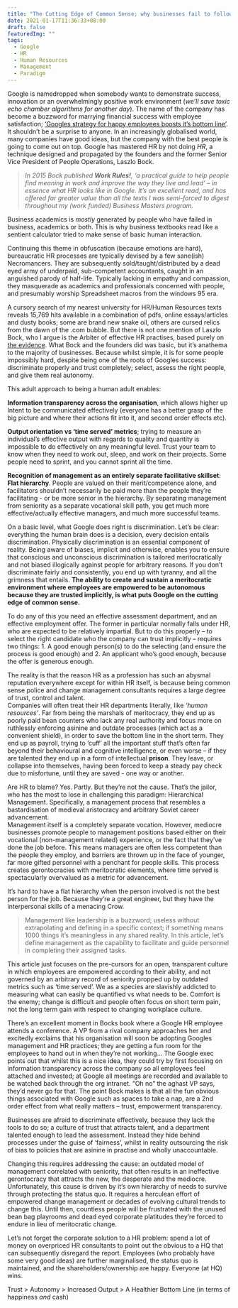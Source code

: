 ```yaml
---
title: "The Cutting Edge of Common Sense; why businesses fail to follow Google's example"
date: 2021-01-17T11:36:33+08:00
draft: false
featuredImg: ""
tags: 
  - Google
  - HR
  - Human Resources
  - Management
  - Paradigm
---
```





Google is namedropped when somebody wants to demonstrate success, innovation or an overwhelmingly positive work environment (*we’ll save toxic echo chamber algorithms for another day*).  The name of the company has become a buzzword for marrying financial success with employee satisfaction; [‘Googles strategy for happy employees boosts it’s bottom line’]( https://www.forbes.com/sites/pavelkrapivin/2018/09/17/how-googles-strategy-for-happy-employees-boosts-its-bottom-line/).  It shouldn’t be a surprise to anyone.  In an increasingly globalised world, many companies have good ideas, but the company with the best people is going to come out on top.  Google has mastered HR by not doing *HR*, a technique designed and propagated by the founders and the former Senior Vice President of People Operations, Laszlo Bock.

> *In 2015 Bock published **Work Rules!**, ‘a practical guide to help people find meaning in work and improve the way they live and lead’ – in essence what HR looks like in Google.  It’s an excellent read, and has offered far greater value than all the texts I was semi-forced to digest throughout my (work funded) Business Masters program.*

Business academics is *mostly* generated by people who have failed in business, academics or both.  This is why business textbooks read like a sentient calculator tried to make sense of basic human interaction.

Continuing this theme in obfuscation (because emotions are hard), bureaucratic HR processes are typically devised by a few sane(ish) Necromancers.  They are subsequently sold/taught/distributed by a dead eyed army of underpaid, sub-competent accountants, caught in an anguished parody of half-life.  Typically lacking in empathy and compassion, they masquerade as academics and professionals concerned with people, and presumably worship Spreadsheet macros from the windows 95 era.  

A cursory search of my nearest university for HR/Human Resources texts reveals 15,769 hits available in a combination of pdfs, online essays/articles and dusty books; some are brand new snake oil, others are cursed relics from the dawn of the .com bubble.  But there is not one mention of Laszlo Bock, who I argue is the Arbiter of effective HR practises, based purely on [the evidence]( https://www.marketwatch.com/story/google-parent-alphabet-joins-1-trillion-in-market-value-for-first-time-2020-01-16).  What Bock and the founders did was basic, but it’s anathema to the majority of businesses.  Because whilst simple, it is for some people impossibly hard, despite being one of the roots of Googles success:  discriminate properly and trust completely; select, assess the right people, and give them real autonomy.  

This adult approach to being a human adult enables: 


**Information transparency across the organisation**, which allows higher up Intent to be communicated effectively (everyone has a better grasp of the big picture and where their actions fit into it, and second order effects etc). 


**Output orientation vs ‘time served’ metrics**; trying to measure an individual’s effective output with regards to quality and quantity is impossible to do effectively on any meaningful level.  Trust your team to know when they need to work out, sleep, and work on their projects.  Some people need to sprint, and you cannot sprint all the time.


**Recognition of management as an entirely separate facilitative skillset**: **Flat hierarchy**.  People are valued on their merit/competence alone, and facilitators shouldn’t necessarily be paid more than the people they’re facilitating - or be more senior in the hierarchy.  By separating management from seniority as a separate vocational skill path, you get much more effective/actually effective managers, and much more successful teams.


On a basic level, what Google does right is discrimination.  Let’s be clear: everything the human brain does is a decision, every decision entails discrimination.  Physically discrimination is an essential component of reality.  Being aware of biases, implicit and otherwise, enables you to ensure that conscious and unconscious discrimination is tailored meritocratically and not biased illogically against people for arbitrary reasons.  If you don’t discriminate fairly and consistently, you end up with tyranny, and all the grimness that entails.  **The ability to create and sustain a meritocratic environment where employees are empowered to be autonomous because they are trusted implicitly, is what puts Google on the cutting edge of common sense.**

  
To do any of this you need an effective assessment department, and an effective employment offer.  The former in particular normally falls under HR, who are expected to be relatively impartial.  But to do this properly – to select the right candidate who the company can trust implicitly – requires two things: 1. A good enough person(s) to do the selecting (and ensure the process is good enough) and 2. An applicant who’s good enough, because the offer is generous enough.

The reality is that the reason HR as a profession has such an abysmal reputation everywhere except for within HR itself, is because being common sense police and change management consultants requires a large degree of trust, control and talent.  
Companies will often treat their HR departments literally, like *‘human resources’*.  Far from being the marshals of meritocracy, they end up as poorly paid bean counters who lack any real authority and focus more on ruthlessly enforcing asinine and outdate processes (which act as a convenient shield), in order to save the bottom line in the short term.  They end up as payroll, trying to ‘cuff’ all the important stuff that’s often far beyond their behavioural and cognitive intelligence, or even worse – if they are talented they end up in a form of intellectual **prison**.  They leave, or collapse into themselves, having been forced to keep a steady pay check due to misfortune, until they are saved - one way or another.

Are HR to blame? Yes.  Partly.  But they’re not the cause.  That’s the jailor, who has the most to lose in challenging this paradigm: Hierarchical Management.  Specifically, a management process that resembles a bastardisation of medieval aristocracy and arbitrary Soviet career advancement.  
Management itself is a completely separate vocation.  However, mediocre businesses promote people to management positions based either on their vocational (non-management related) experience, or the fact that they’ve done the job before.  This means managers are often less competent than the people they employ, and barriers are thrown up in the face of younger, far more gifted personnel with a penchant for people skills.  This process creates gerontocracies with meritocratic elements, where time served is spectacularly overvalued as a metric for advancement.

It’s hard to have a flat hierarchy when the person involved is not the best person for the job.  Because they’re a great engineer, but they have the interpersonal skills of a menacing Crow.

> Management like leadership is a buzzword; useless without extrapolating and defining in a specific context; if something means 1000 things it’s meaningless in any shared reality.  In this article, let’s define management as the capability to facilitate and guide personnel in completing their assigned tasks.  

This article just focuses on the pre-cursors for an open, transparent culture in which employees are empowered according to their ability, and not governed by an arbitrary record of seniority propped up by outdated metrics such as ‘time served’. We as a species are slavishly addicted to measuring what can easily be quantified vs what needs to be.  Comfort is the enemy; change is difficult and people often focus on short term pain, not the long term gain with respect to changing workplace culture.  

There’s an excellent moment in Bocks book where a Google HR employee attends a conference.  A VP from a rival company approaches her and excitedly exclaims that his organisation will soon be adopting Googles management and HR practices; they are getting a fun room for the employees to hand out in when they’re not working…  The Google exec points out that whilst this is a nice idea, they could try by first focusing on information transparency across the company so all employees feel attached and invested; at Google all meetings are recorded and available to be watched back through the org intranet.  “Oh no” the aghast VP says, they’d never go for that.  The point Bock makes is that all the fun obvious things associated with Google such as spaces to take a nap, are a 2nd order effect from what really matters – trust, empowerment transparency.   


Businesses are afraid to discriminate effectively, because they lack the tools to do so; a culture of trust that attracts talent, and a department talented enough to lead the assessment.  Instead they hide behind processes under the guise of ‘fairness’, whilst in reality outsourcing the risk of bias to policies that are asinine in practise and wholly unaccountable. 

Changing this requires addressing the cause: an outdated model of management correlated with seniority, that often results in an ineffective gerontocracy that attracts the new, the desperate and the mediocre.  Unfortunately, this cause is driven by it’s own hierarchy of needs to survive through protecting the status quo.  It requires a herculean effort of empowered change management or decades of evolving cultural trends to change this.  Until then, countless people will be frustrated with the unused bean bag playrooms and dead eyed corporate platitudes they’re forced to endure in lieu of meritocratic change.

Let’s not forget the corporate solution to a HR problem: spend a lot of money on overpriced HR consultants to point out the obvious to a HQ that can subsequently disregard the report.  Employees (who probably have some very good ideas) are further marginalised, the status quo is maintained, and the shareholders/ownership are happy.  Everyone (at HQ) wins.  

Trust > Autonomy > Increased Output > A Healthier Bottom Line (in terms of happiness *and* cash) 






